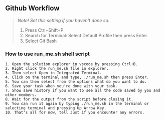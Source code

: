 ## **Github Workflow**

> *Note! Set this setting if you haven't done so.*
> 1. Press Ctrl+Shift+P
> 1. Search for Terminal: Select Default Profile then press Enter
> 1. Select Git Bash

### **How to use run_me.sh shell script**

    1. Open the solution explorer in vscode by pressing Ctrl+B.
    2. Right click the run_me.sh file in explorer.
    3. Then select Open in Integrated Terminal.
    4. Click on the terminal and type, ./run_me.sh then press Enter.
    5. You can then select from the options what do you want to do.
    6. Save your task when you're done with your task.
    7. Show save history if you want to see all the code saved by you and other members.
    8. Wait for the output from the script before closing it.
    9. You can run it again by typing ./run_me.sh in the terminal or selecting terminal and pressing Up Arrow Key.
    10. That's all for now, tell Just if you encounter any errors.

